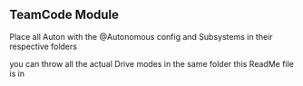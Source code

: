 ## TeamCode Module

Place all Auton with the @Autonomous config and Subsystems in their respective folders

you can throw all the actual Drive modes in the same folder this ReadMe file is in
